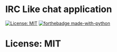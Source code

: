 # IRC Like chat application 
[![License: MIT](https://img.shields.io/github/license/matespinda01/Chat?style=for-the-badge)](https://opensource.org/licenses/MIT)
[![forthebadge made-with-python](http://ForTheBadge.com/images/badges/made-with-python.svg)](https://www.python.org/)

# 
# 
# 

# License: MIT

